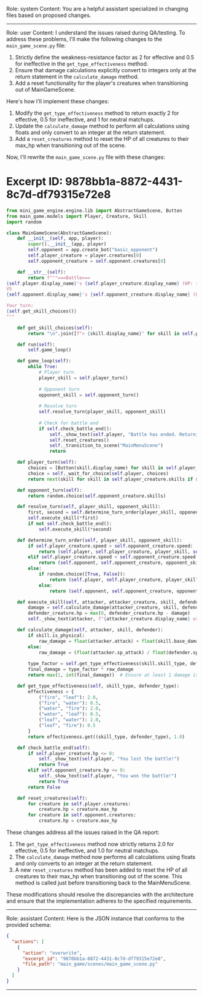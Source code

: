 Role: system
Content: You are a helpful assistant specialized in changing files based on proposed changes.
__________________
Role: user
Content: I understand the issues raised during QA/testing. To address these problems, I'll make the following changes to the `main_game_scene.py` file:

1. Strictly define the weakness-resistance factor as 2 for effective and 0.5 for ineffective in the `get_type_effectiveness` method.
2. Ensure that damage calculations explicitly convert to integers only at the return statement in the `calculate_damage` method.
3. Add a reset functionality for the player's creatures when transitioning out of MainGameScene.

Here's how I'll implement these changes:

1. Modify the `get_type_effectiveness` method to return exactly 2 for effective, 0.5 for ineffective, and 1 for neutral matchups.
2. Update the `calculate_damage` method to perform all calculations using floats and only convert to an integer at the return statement.
3. Add a `reset_creatures` method to reset the HP of all creatures to their max_hp when transitioning out of the scene.

Now, I'll rewrite the `main_game_scene.py` file with these changes:

# Excerpt ID: 9878bb1a-8872-4431-8c7d-df79315e72e8
```python main_game/scenes/main_game_scene.py
from mini_game_engine.engine.lib import AbstractGameScene, Button
from main_game.models import Player, Creature, Skill
import random

class MainGameScene(AbstractGameScene):
    def __init__(self, app, player):
        super().__init__(app, player)
        self.opponent = app.create_bot("basic_opponent")
        self.player_creature = player.creatures[0]
        self.opponent_creature = self.opponent.creatures[0]

    def __str__(self):
        return f"""===Battle===
{self.player.display_name}'s {self.player_creature.display_name} (HP: {self.player_creature.hp}/{self.player_creature.max_hp})
VS
{self.opponent.display_name}'s {self.opponent_creature.display_name} (HP: {self.opponent_creature.hp}/{self.opponent_creature.max_hp})

Your turn:
{self.get_skill_choices()}
"""

    def get_skill_choices(self):
        return "\n".join([f"> {skill.display_name}" for skill in self.player_creature.skills])

    def run(self):
        self.game_loop()

    def game_loop(self):
        while True:
            # Player turn
            player_skill = self.player_turn()
            
            # Opponent turn
            opponent_skill = self.opponent_turn()
            
            # Resolve turn
            self.resolve_turn(player_skill, opponent_skill)
            
            # Check for battle end
            if self.check_battle_end():
                self._show_text(self.player, "Battle has ended. Returning to main menu.")
                self.reset_creatures()
                self._transition_to_scene("MainMenuScene")
                return

    def player_turn(self):
        choices = [Button(skill.display_name) for skill in self.player_creature.skills]
        choice = self._wait_for_choice(self.player, choices)
        return next(skill for skill in self.player_creature.skills if skill.display_name == choice.display_name)

    def opponent_turn(self):
        return random.choice(self.opponent_creature.skills)

    def resolve_turn(self, player_skill, opponent_skill):
        first, second = self.determine_turn_order(player_skill, opponent_skill)
        self.execute_skill(*first)
        if not self.check_battle_end():
            self.execute_skill(*second)

    def determine_turn_order(self, player_skill, opponent_skill):
        if self.player_creature.speed > self.opponent_creature.speed:
            return (self.player, self.player_creature, player_skill, self.opponent_creature), (self.opponent, self.opponent_creature, opponent_skill, self.player_creature)
        elif self.player_creature.speed < self.opponent_creature.speed:
            return (self.opponent, self.opponent_creature, opponent_skill, self.player_creature), (self.player, self.player_creature, player_skill, self.opponent_creature)
        else:
            if random.choice([True, False]):
                return (self.player, self.player_creature, player_skill, self.opponent_creature), (self.opponent, self.opponent_creature, opponent_skill, self.player_creature)
            else:
                return (self.opponent, self.opponent_creature, opponent_skill, self.player_creature), (self.player, self.player_creature, player_skill, self.opponent_creature)

    def execute_skill(self, attacker, attacker_creature, skill, defender_creature):
        damage = self.calculate_damage(attacker_creature, skill, defender_creature)
        defender_creature.hp = max(0, defender_creature.hp - damage)
        self._show_text(attacker, f"{attacker_creature.display_name} used {skill.display_name}! It dealt {damage} damage.")

    def calculate_damage(self, attacker, skill, defender):
        if skill.is_physical:
            raw_damage = float(attacker.attack) + float(skill.base_damage) - float(defender.defense)
        else:
            raw_damage = (float(attacker.sp_attack) / float(defender.sp_defense)) * float(skill.base_damage)
        
        type_factor = self.get_type_effectiveness(skill.skill_type, defender.creature_type)
        final_damage = type_factor * raw_damage
        return max(1, int(final_damage))  # Ensure at least 1 damage is dealt

    def get_type_effectiveness(self, skill_type, defender_type):
        effectiveness = {
            ("fire", "leaf"): 2.0,
            ("fire", "water"): 0.5,
            ("water", "fire"): 2.0,
            ("water", "leaf"): 0.5,
            ("leaf", "water"): 2.0,
            ("leaf", "fire"): 0.5
        }
        return effectiveness.get((skill_type, defender_type), 1.0)

    def check_battle_end(self):
        if self.player_creature.hp <= 0:
            self._show_text(self.player, "You lost the battle!")
            return True
        elif self.opponent_creature.hp <= 0:
            self._show_text(self.player, "You won the battle!")
            return True
        return False

    def reset_creatures(self):
        for creature in self.player.creatures:
            creature.hp = creature.max_hp
        for creature in self.opponent.creatures:
            creature.hp = creature.max_hp
```

These changes address all the issues raised in the QA report:

1. The `get_type_effectiveness` method now strictly returns 2.0 for effective, 0.5 for ineffective, and 1.0 for neutral matchups.
2. The `calculate_damage` method now performs all calculations using floats and only converts to an integer at the return statement.
3. A new `reset_creatures` method has been added to reset the HP of all creatures to their max_hp when transitioning out of the scene. This method is called just before transitioning back to the MainMenuScene.

These modifications should resolve the discrepancies with the architecture and ensure that the implementation adheres to the specified requirements.
__________________
Role: assistant
Content: Here is the JSON instance that conforms to the provided schema:

```json
{
  "actions": [
    {
      "action": "overwrite",
      "excerpt_id": "9878bb1a-8872-4431-8c7d-df79315e72e8",
      "file_path": "main_game/scenes/main_game_scene.py"
    }
  ]
}
```
__________________
